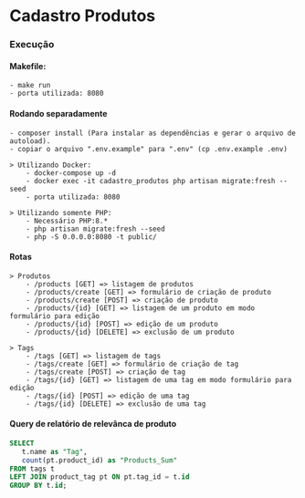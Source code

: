# Cadastro Produtos
### Execução
####  Makefile:
    - make run
    - porta utilizada: 8080
#### Rodando separadamente
    - composer install (Para instalar as dependências e gerar o arquivo de autoload).
    - copiar o arquivo ".env.example" para ".env" (cp .env.example .env)
    
    > Utilizando Docker:
        - docker-compose up -d
        - docker exec -it cadastro_produtos php artisan migrate:fresh --seed
        - porta utilizada: 8080
          
    > Utilizando somente PHP:
        - Necessário PHP:8.*
        - php artisan migrate:fresh --seed
        - php -S 0.0.0.0:8080 -t public/

#### Rotas
    > Produtos
        - /products [GET] => listagem de produtos
        - /products/create [GET] => formulário de criação de produto
        - /products/create [POST] => criação de produto
        - /products/{id} [GET] => listagem de um produto em modo formulário para edição
        - /products/{id} [POST] => edição de um produto
        - /products/{id} [DELETE] => exclusão de um produto
        
    > Tags
        - /tags [GET] => listagem de tags
        - /tags/create [GET] => formulário de criação de tag
        - /tags/create [POST] => criação de tag
        - /tags/{id} [GET] => listagem de uma tag em modo formulário para edição
        - /tags/{id} [POST] => edição de uma tag
        - /tags/{id} [DELETE] => exclusão de uma tag

#### Query de relatório de relevânca de produto
```sql
SELECT
   t.name as "Tag",
   count(pt.product_id) as "Products_Sum"
FROM tags t
LEFT JOIN product_tag pt ON pt.tag_id = t.id
GROUP BY t.id;
```
